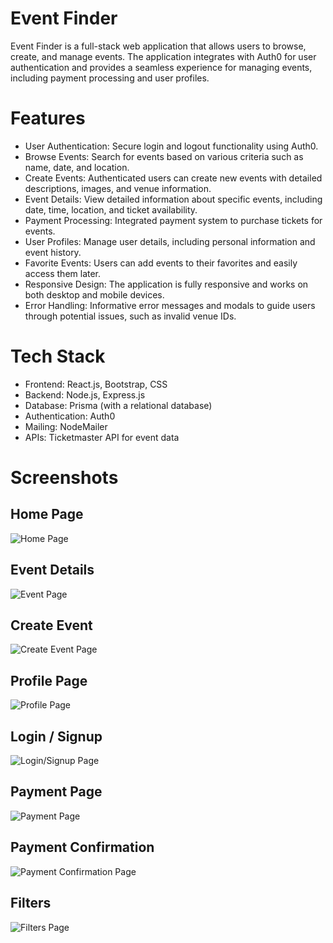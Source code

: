 # Event Finder

Event Finder is a full-stack web application that allows users to browse, create, and manage events. The application integrates with Auth0 for user authentication and provides a seamless experience for managing events, including payment processing and user profiles.

# Features

- User Authentication: Secure login and logout functionality using Auth0.
- Browse Events: Search for events based on various criteria such as name, date, and location.
- Create Events: Authenticated users can create new events with detailed descriptions, images, and venue information.
- Event Details: View detailed information about specific events, including date, time, location, and ticket availability.
- Payment Processing: Integrated payment system to purchase tickets for events.
- User Profiles: Manage user details, including personal information and event history.
- Favorite Events: Users can add events to their favorites and easily access them later.
- Responsive Design: The application is fully responsive and works on both desktop and mobile devices.
- Error Handling: Informative error messages and modals to guide users through potential issues, such as invalid venue IDs.

# Tech Stack

- Frontend: React.js, Bootstrap, CSS
- Backend: Node.js, Express.js
- Database: Prisma (with a relational database)
- Authentication: Auth0
- Mailing: NodeMailer
- APIs: Ticketmaster API for event data

# Screenshots

## Home Page

![Home Page](/cs-5610-assignment-03-np/screenshots/HomePage.png)

## Event Details

![Event Page](/cs-5610-assignment-03-np/screenshots/EventDetails.jpeg)

## Create Event

![Create Event Page](/cs-5610-assignment-03-np/screenshots/CreateEventPage.jpeg)

## Profile Page

![Profile Page](/cs-5610-assignment-03-np\screenshots\ProfilePage.jpeg)

## Login / Signup

![Login/Signup Page](/cs-5610-assignment-03-np\screenshots\LoginSignup.png)

## Payment Page

![Payment Page](/cs-5610-assignment-03-np\screenshots/PaymentPage.jpeg)

## Payment Confirmation

![Payment Confirmation Page](/cs-5610-assignment-03-np\screenshots/PaymentSuccess.jpeg)

## Filters

![Filters Page](/cs-5610-assignment-03-np\screenshots/Filters.png)
